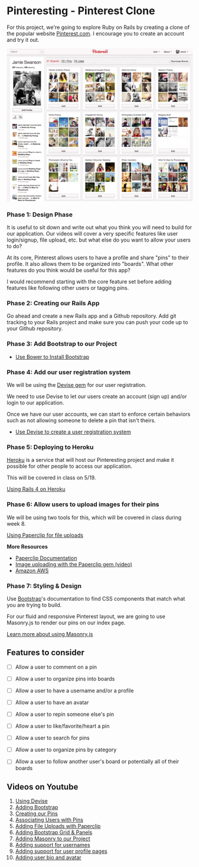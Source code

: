 # Pinteresting - Pinterest Clone

For this project, we're going to explore Ruby on Rails by creating a clone of the popular website [Pinterest.com](http://pinterest.com). I encourage you to create an account and try it out.

![pinterest](./images/pinterest.jpg)

### Phase 1: Design Phase
It is useful to sit down and write out what you think you will need to build for our application. Our videos will cover a very specific features like user login/signup, file upload, etc. but what else do you want to allow your users to do?

At its core, Pinterest allows users to have a profile and share "pins" to their profile. It also allows them to be organized into "boards". What other features do you think would be useful for this app?

I would recommend starting with the core feature set before adding features like following other users or tagging pins.

### Phase 2: Creating our Rails App

Go ahead and create a new Rails app and a Github repository. Add git tracking to your Rails project and make sure you can push your code up to your Github repository.

### Phase 3: Add Bootstrap to our Project
* [Use Bower to Install Bootstrap](./bootstrap.md)

### Phase 4: Add our user registration system

We will be using the [Devise gem](https://github.com/plataformatec/devise) for our user registration.

We need to use Devise to let our users create an account (sign up) and/or login to our application.

Once we have our user accounts, we can start to enforce certain behaviors such as not allowing someone to delete a pin that isn't theirs.

* [Use Devise to create a user registration system](./devise.md)

### Phase 5: Deploying to Heroku
[Heroku](http://heroku.com) is a service that will host our Pinteresting project and make it possible for other people to access our application.

This will be covered in class on 5/19.

[Using Rails 4 on Heroku](./heroku.md)

### Phase 6: Allow users to upload images for their pins
We will be using two tools for this, which will be covered in class during week 8.

[Using Paperclip for file uploads](./paperclip.md)

**More Resources**
  * [Paperclip Documentation](https://github.com/thoughtbot/paperclip)
  * [Image uploading with the Paperclip gem (video)](https://www.youtube.com/watch?v=Z5W-Y3aROVE)
  * [Amazon AWS](http://aws.amazon.com)


### Phase 7: Styling & Design

Use [Bootstrap](http://getbootstrap.com/)'s documentation to find CSS components that match what you are trying to build.

For our fluid and responsive Pinterest layout, we are going to use Masonry.js to render our pins on our index page.

[Learn more about using Masonry.js](https://github.com/rcacademy/pinteresting/blob/master/masonry.md)

## Features to consider

- [ ] Allow a user to comment on a pin
- [ ] Allow a user to organize pins into boards
- [ ] Allow a user to have a username and/or a profile
- [ ] Allow a user to have an avatar
- [ ] Allow a user to repin someone else's pin
- [ ] Allow a user to like/favorite/heart a pin
- [ ] Allow a user to search for pins
- [ ] Allow a user to organize pins by category
- [ ] Allow a user to follow another user's board or potentially all of their boards


## Videos on Youtube
1. [Using Devise](https://www.youtube.com/watch?v=qV9JFO7k-Dk)
2. [Adding Bootstrap](https://www.youtube.com/watch?v=K17A1ky8HeA)
3. [Creating our Pins](https://www.youtube.com/watch?v=TBhltBex2ts)
4. [Associating Users with Pins](https://www.youtube.com/watch?v=e5h2zEnX-tw)
5. [Adding File Uploads with Paperclip](https://www.youtube.com/watch?v=WQAR4bPeNCs)
6. [Adding Bootstrap Grid & Panels](https://www.youtube.com/watch?v=nFRHK1GW2c8)
7. [Adding Masonry to our Project](https://www.youtube.com/watch?v=UZsKyIhmOas)
8. [Adding support for usernames](https://www.youtube.com/watch?v=T-ms5zf6kg8)
9. [Adding support for user profile pages](https://www.youtube.com/watch?v=cMWIEU0ZkfU)
10. [Adding user bio and avatar](https://www.youtube.com/watch?v=1Xq0FjmP3sQ)
